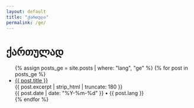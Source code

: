 ```yaml
---
layout: default
title: "ქართული"
permalink: /ge/
---
```

# ქართულად

<ul class="post-list">
{% assign posts_ge = site.posts | where: "lang", "ge" %}
{% for post in posts_ge %}
  <li class="post-list-item">
    <a href="{{ post.url | relative_url }}">{{ post.title }}</a>
    <div class="post-excerpt">{{ post.excerpt | strip_html | truncate: 180 }}</div>
    <div class="post-meta">{{ post.date | date: "%Y-%m-%d" }} • {{ post.lang }}</div>
  </li>
{% endfor %}
</ul>

